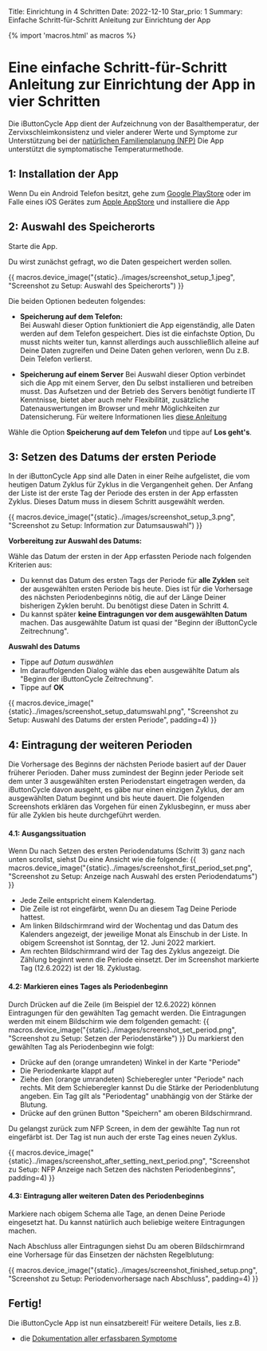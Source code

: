 Title: Einrichtung in 4 Schritten
Date: 2022-12-10
Star_prio: 1
Summary: Einfache Schritt-für-Schritt Anleitung zur Einrichtung der App

{% import 'macros.html' as macros %}
# Eine einfache Schritt-für-Schritt Anleitung zur Einrichtung der App in vier Schritten

Die iButtonCycle App dient der Aufzeichnung von der Basalthemperatur, der Zervixschleimkonsistenz und vieler anderer Werte und Symptome zur Unterstützung bei der [natürlichen Familienplanung (NFP)](https://www.familienplanung.de/verhuetung/verhuetungsmethoden/natuerliche-methoden-der-familienplanung-nfp/) 
Die App unterstützt die symptomatische Temperaturmethode.

## 1: Installation der App
Wenn Du ein Android Telefon besitzt, gehe zum [Google PlayStore](https://play.Google.com) oder im Falle eines iOS Gerätes zum [Apple AppStore](https://store.Apple.com) und installiere die App

## 2: Auswahl des Speicherorts

Starte die App. 

Du wirst zunächst gefragt, wo die Daten gespeichert werden sollen.

{{ macros.device_image("{static}../images/screenshot_setup_1.jpeg", "Screenshot zu Setup: Auswahl des Speicherorts") }}

Die beiden Optionen bedeuten folgendes:

* **Speicherung auf dem Telefon:**   
    Bei Auswahl dieser Option funktioniert die App eigenständig, alle Daten werden auf dem Telefon gespeichert. Dies ist die einfachste Option, Du musst nichts weiter tun, kannst allerdings auch ausschließlich alleine auf Deine Daten zugreifen und Deine Daten gehen verloren, wenn Du z.B. Dein Telefon verlierst.

* **Speicherung auf einem Server**
    Bei Auswahl dieser Option verbindet sich die App mit einem Server, den Du selbst installieren und betreiben musst. Das Aufsetzen und der Betrieb des Servers benötigt fundierte IT Kenntnisse, bietet aber auch mehr Flexibilität, zusätzliche Datenauswertungen im Browser und mehr Möglichkeiten zur Datensicherung. Für weitere Informationen lies [diese Anleitung]({filename}server-aufsetzen.md)   

Wähle die Option **Speicherung auf dem Telefon** und tippe auf **Los geht's**.

## 3: Setzen des Datums der ersten Periode

In der iButtonCycle App sind alle Daten in einer Reihe aufgelistet, die vom heutigen Datum Zyklus für Zyklus in die Vergangenheit gehen. Der Anfang der Liste ist der erste Tag der Periode des ersten in der App erfassten Zyklus. Dieses Datum muss in diesem Schritt ausgewählt werden.

{{ macros.device_image("{static}../images/screenshot_setup_3.png", "Screenshot zu Setup: Information zur Datumsauswahl") }}

**Vorbereitung zur Auswahl des Datums:**

Wähle das Datum der ersten in der App erfassten Periode nach folgenden Kriterien aus:

* Du kennst das Datum des ersten Tags der Periode für **alle Zyklen** seit der ausgewählten ersten Periode bis heute. Dies ist für die Vorhersage des nächsten Periodenbeginns nötig, die auf der Länge Deiner bisherigen Zyklen beruht. Du benötigst diese Daten in Schritt 4.
* Du kannst später **keine Eintragungen vor dem ausgewählten Datum** machen. Das ausgewählte Datum ist quasi der "Beginn der iButtonCycle Zeitrechnung".

**Auswahl des Datums**

* Tippe auf *Datum auswählen* 
* Im darauffolgenden Dialog wähle das eben ausgewählte Datum als "Beginn der iButtonCycle Zeitrechnung".
* Tippe auf **OK** 

{{ macros.device_image("{static}../images/screenshot_setup_datumswahl.png", "Screenshot zu Setup: Auswahl des Datums der ersten Periode", padding=4) }}

## 4: Eintragung der weiteren Perioden

Die Vorhersage des Beginns der nächsten Periode basiert auf der Dauer früherer Perioden. Daher muss zumindest der Beginn jeder Periode seit dem unter 3 ausgewählten ersten Periodenstart eingetragen werden, da iButtonCycle davon ausgeht, es gäbe nur einen einzigen Zyklus, der am ausgewählten Datum beginnt und bis heute dauert. Die folgenden Screenshots erklären das Vorgehen für einen Zyklusbeginn, er muss aber für alle Zyklen bis heute durchgeführt werden.

#### 4.1: Ausgangssituation

Wenn Du nach Setzen des ersten Periodendatums (Schritt 3) ganz nach unten scrollst, siehst Du eine Ansicht wie die folgende:
{{ macros.device_image("{static}../images/screenshot_first_period_set.png", "Screenshot zu Setup: Anzeige nach Auswahl des ersten Periodendatums") }}

* Jede Zeile entspricht einem Kalendertag.
* Die Zeile ist rot eingefärbt, wenn Du an diesem Tag Deine Periode hattest.
* Am linken Bildschirmrand wird der Wochentag und das Datum des Kalenders angezeigt, der jeweilige Monat als Einschub in der Liste. In obigem Screenshot ist Sonntag, der 12. Juni 2022 markiert.  
* Am rechten Bildschirmrand wird der Tag des Zyklus angezeigt. Die Zählung beginnt wenn die Periode einsetzt. Der im Screenshot markierte Tag (12.6.2022) ist der 18. Zyklustag.

#### 4.2: Markieren eines Tages als Periodenbeginn

Durch Drücken auf die Zeile (im Beispiel der 12.6.2022) können Eintragungen für den gewählten Tag gemacht werden. Die Eintragungen werden mit einem Bildschirm wie dem folgenden gemacht:
{{ macros.device_image("{static}../images/screenshot_set_period.png", "Screenshot zu Setup: Setzen der Periodenstärke") }}
Du markierst den gewählten Tag als Periodenbeginn wie folgt:

* Drücke auf den (orange umrandeten) Winkel in der Karte "Periode"
* Die Periodenkarte klappt auf
* Ziehe den (orange umrandeten) Schieberegler unter "Periode" nach rechts. Mit dem Schieberegler kannst Du die Stärke der Periodenblutung angeben. Ein Tag gilt als "Periodentag" unabhängig von der Stärke der Blutung.
* Drücke auf den grünen Button "Speichern" am oberen Bildschirmrand.

Du gelangst zurück zum NFP Screen, in dem der gewählte Tag nun rot eingefärbt ist. Der Tag ist nun auch der erste Tag eines neuen Zyklus.

{{ macros.device_image("{static}../images/screenshot_after_setting_next_period.png", "Screenshot zu Setup: NFP Anzeige nach Setzen des nächsten Periodenbeginns", padding=4) }}

#### 4.3: Eintragung aller weiteren Daten des Periodenbeginns 
Markiere nach obigem Schema alle Tage, an denen Deine Periode eingesetzt hat. Du kannst natürlich auch beliebige weitere Eintragungen machen. 

Nach Abschluss aller Eintragungen siehst Du am oberen Bildschirmrand eine Vorhersage für das Einsetzen der nächsten Regelblutung:

{{ macros.device_image("{static}../images/screenshot_finished_setup.png", "Screenshot zu Setup: Periodenvorhersage nach Abschluss", padding=4) }}

## Fertig!

Die iButtonCycle App ist nun einsatzbereit! Für weitere Details, lies z.B.

* die [Dokumentation aller erfassbaren Symptome]({filename}../benutzung/nfp_detail_screen_explanation.md)
